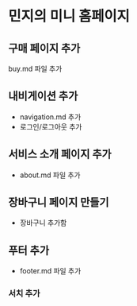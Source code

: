 # 민지의 미니 홈페이지

## 구매 페이지 추가
buy.md 파일 추가

## 내비게이션 추가
- navigation.md 추가
- 로그인/로그아웃 추가

## 서비스 소개 페이지 추가
- about.md 파일 추가

## 장바구니 페이지 만들기
- 장바구니 추가함

## 푸터 추가
- footer.md 파일 추가

### 서치 추가